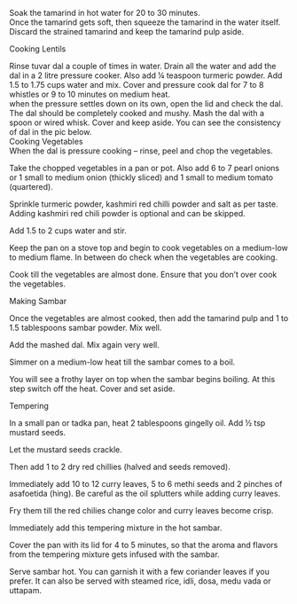 Soak the tamarind in hot water for 20 to 30 minutes.	
Once the tamarind gets soft, then squeeze the tamarind in the water itself. Discard the strained tamarind and keep the tamarind pulp aside.
	
Cooking Lentils
	
Rinse tuvar dal a couple of times in water.	
Drain all the water and add the dal in a 2 litre pressure cooker. Also add ¼ teaspoon turmeric powder.
Add 1.5 to 1.75 cups water and mix. Cover and pressure cook dal for 7 to 8 whistles or 9 to 10 minutes on medium heat.		
when the pressure settles down on its own, open the lid and check the dal. The dal should be completely cooked and mushy.
Mash the dal with a spoon or wired whisk. Cover and keep aside. You can see the consistency of dal in the pic below.	
Cooking Vegetables	
When the dal is pressure cooking – rinse, peel and chop the vegetables.	
	
Take the chopped vegetables in a pan or pot. Also add 6 to 7 pearl onions or 1 small to medium onion (thickly sliced) and 1 small to medium tomato (quartered).
		
Sprinkle turmeric powder, kashmiri red chilli powder and salt as per taste. Adding kashmiri red chili powder is optional and can be skipped. 
	
Add 1.5 to 2 cups water and stir.
	
Keep the pan on a stove top and begin to cook vegetables on a medium-low to medium flame. In between do check when the vegetables are cooking.
	
Cook till the vegetables are almost done. Ensure that you don’t over cook the vegetables.

Making Sambar
	
Once the vegetables are almost cooked, then add the tamarind pulp and 1 to 1.5 tablespoons sambar powder. Mix well.	
	
Add the mashed dal. Mix again very well.	
	
Simmer on a medium-low heat till the sambar comes to a boil. 

You will see a frothy layer on top when the sambar begins boiling. At this step switch off the heat. Cover and set aside.

Tempering
	
In a small pan or tadka pan, heat 2 tablespoons gingelly oil. Add ½ tsp mustard seeds.	
	
Let the mustard seeds crackle.	
	
Then add 1 to 2 dry red chillies (halved and seeds removed).	
	
Immediately add 10 to 12 curry leaves, 5 to 6 methi seeds and 2 pinches of asafoetida (hing). Be careful as the oil splutters while adding curry leaves.	
	
Fry them till the red chilies change color and curry leaves become crisp.

Immediately add this tempering mixture in the hot sambar.	
	
Cover the pan with its lid for 4 to 5 minutes, so that the aroma and flavors from the tempering mixture gets infused with the sambar.	
	
Serve sambar hot. You can garnish it with a few coriander leaves if you prefer. It can also be served with steamed rice, idli, dosa, medu vada or uttapam. 
	

